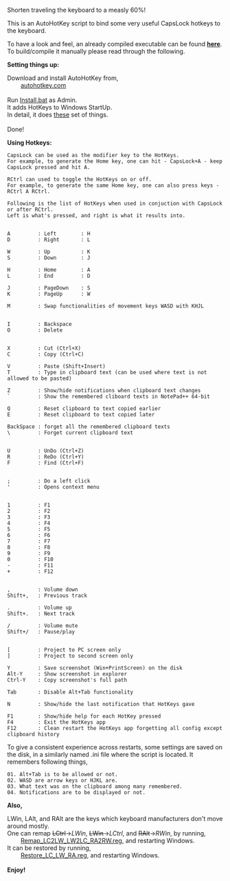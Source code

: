 Shorten traveling the keyboard to a measly 60%!

This is an AutoHotKey script to bind some very useful CapsLock hotkeys to the keyboard.

To have a look and feel, an already compiled executable can be found **[here](https://drive.google.com/open?id=1l-_ly_VcWkBHzeugyiI1za9_tW2-sLh9)**.
<br/>
To build/compile it manually please read through the following.

**Setting things up:**

Download and install AutoHotKey from,
<br/>
&nbsp;&nbsp;&nbsp;&nbsp;&nbsp;&nbsp;&nbsp;&nbsp;[autohotkey.com](https://www.autohotkey.com)
<br/>
<br/>
Run [Install.bat](Install.bat) as Admin.
<br/>
It adds HotKeys to Windows StartUp.
<br/>
In detail, it does [these](Steps.txt) set of things.
<br/>
<br/>
Done!

**Using Hotkeys:**

```
CapsLock can be used as the modifier key to the HotKeys.
For example, to generate the Home key, one can hit - CapsLock+A - keep CapsLock pressed and hit A.

RCtrl can used to toggle the HotKeys on or off.
For example, to generate the same Home key, one can also press keys - RCtrl A RCtrl.

Following is the list of HotKeys when used in conjuction with CapsLock or after RCtrl.
Left is what's pressed, and right is what it results into.


A         : Left        : H
D         : Right       : L

W         : Up          : K
S         : Down        : J

H         : Home        : A
L         : End         : D

J         : PageDown    : S
K         : PageUp      : W

M         : Swap functionalities of movement keys WASD with KHJL


I         : Backspace
O         : Delete


X         : Cut (Ctrl+X)
C         : Copy (Ctrl+C)

V         : Paste (Shift+Insert)
T         : Type in clipboard text (can be used where text is not allowed to be pasted)

Z         : Show/hide notifications when clipboard text changes
`         : Show the remembered cliboard texts in NotePad++ 64-bit

Q         : Reset clipboard to text copied earlier
E         : Reset clipboard to text copied later

BackSpace : forget all the remembered clipboard texts
\         : Forget current clipboard text


U         : UnDo (Ctrl+Z)
R         : ReDo (Ctrl+Y)
F         : Find (Ctrl+F)


;         : Do a left click
'         : Opens context menu


1         : F1
2         : F2
3         : F3
4         : F4
5         : F5
6         : F6
7         : F7
8         : F8
9         : F9
0         : F10
-         : F11
+         : F12


,         : Volume down
Shift+,   : Previous track

.         : Volume up
Shift+.   : Next track

/         : Volume mute
Shift+/   : Pause/play


[         : Project to PC screen only
]         : Project to second screen only

Y         : Save screenshot (Win+PrintScreen) on the disk
Alt-Y     : Show screenshot in explorer
Ctrl-Y    : Copy screenshot's full path

Tab       : Disable Alt+Tab functionality

N         : Show/hide the last notification that HotKeys gave

F1        : Show/hide help for each HotKey pressed
F4        : Exit the HotKeys app
F12       : Clean restart the HotKeys app forgetting all config except clipboard history

```

To give a consistent experience across restarts, some settings are saved on the disk,
in a similarly named .ini file where the script is located.
It remembers following things,
```
01. Alt+Tab is to be allowed or not.
02. WASD are arrow keys or HJKL are.
03. What text was on the clipboard among many remembered.
04. Notifications are to be displayed or not.
```

**Also,**

LWin, LAlt, and RAlt are the keys which keyboard manufacturers don't move around mostly.
<br/>
One can remap ~~LCtrl~~->_LWin_, ~~LWin~~->_LCtrl_, and ~~RAlt~~->_RWin_, by running,
<br/>
&nbsp;&nbsp;&nbsp;&nbsp;&nbsp;&nbsp;&nbsp;&nbsp;[Remap_LC2LW_LW2LC_RA2RW.reg](Remap_LC2LW_LW2LC_RA2RW.reg), and restarting Windows.
<br/>
It can be restored by running,
<br/>
&nbsp;&nbsp;&nbsp;&nbsp;&nbsp;&nbsp;&nbsp;&nbsp;[Restore_LC_LW_RA.reg](Restore_LC_LW_RA.reg), and restarting Windows.
<br/>
<br/>
**Enjoy!**

